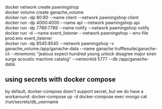 docker network create pawningshop\
docker volume create ganache_volume\
docker run -dp 80:80 --name client --network pawningshop client\
docker run -dp 4000:4000 --name api --network pawningshop api\
docker run -dp 7789:7789 --name notify --network pawningshop notify\
docker run -d --name event_listener --network pawningshop --env-file prod.env event_listener\
docker run -dp 8545:8545 --network pawningshop -v ganache_volume:/app/ganache-data --name ganache trufflesuite/ganache-cli --mnemonic "jealous expect hundred young unlock disagree major siren surge acoustic machine catalog" --networkId 5777 --db /app/ganache-data\

## using secrets with docker compose
by default, docker-compose doen't support secret, but we do have a workaround:
docker-compose up -d
docker-compose exec mongo cat /run/secrets/db_username